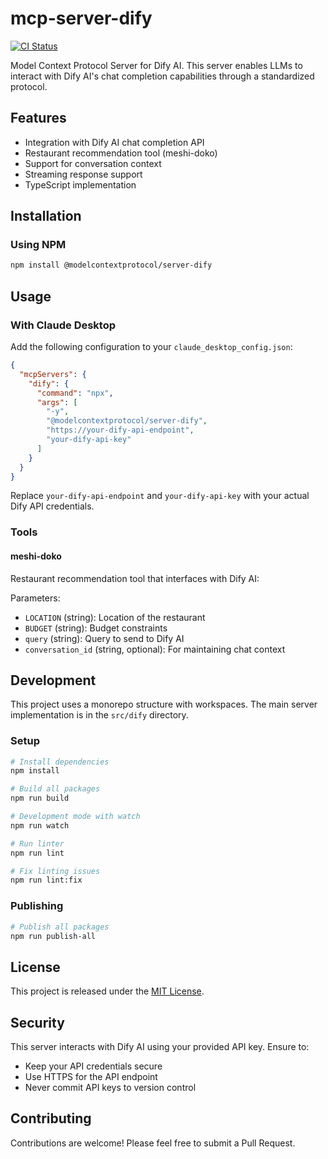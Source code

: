 # mcp-server-dify
[![CI Status](https://github.com/yuru-sha/mcp-server-dify/actions/workflows/ci.yml/badge.svg)](https://github.com/yuru-sha/mcp-server-dify/actions)

Model Context Protocol Server for Dify AI. This server enables LLMs to interact with Dify AI's chat completion capabilities through a standardized protocol.

## Features

- Integration with Dify AI chat completion API
- Restaurant recommendation tool (meshi-doko)
- Support for conversation context
- Streaming response support
- TypeScript implementation

## Installation

### Using NPM

```bash
npm install @modelcontextprotocol/server-dify
```

## Usage

### With Claude Desktop

Add the following configuration to your `claude_desktop_config.json`:

```json
{
  "mcpServers": {
    "dify": {
      "command": "npx",
      "args": [
        "-y",
        "@modelcontextprotocol/server-dify",
        "https://your-dify-api-endpoint",
        "your-dify-api-key"
      ]
    }
  }
}
```

Replace `your-dify-api-endpoint` and `your-dify-api-key` with your actual Dify API credentials.

### Tools

#### meshi-doko

Restaurant recommendation tool that interfaces with Dify AI:

Parameters:
- `LOCATION` (string): Location of the restaurant
- `BUDGET` (string): Budget constraints
- `query` (string): Query to send to Dify AI
- `conversation_id` (string, optional): For maintaining chat context

## Development

This project uses a monorepo structure with workspaces. The main server implementation is in the `src/dify` directory.

### Setup

```bash
# Install dependencies
npm install

# Build all packages
npm run build

# Development mode with watch
npm run watch

# Run linter
npm run lint

# Fix linting issues
npm run lint:fix
```

### Publishing

```bash
# Publish all packages
npm run publish-all
```

## License

This project is released under the [MIT License](LICENSE).

## Security

This server interacts with Dify AI using your provided API key. Ensure to:
- Keep your API credentials secure
- Use HTTPS for the API endpoint
- Never commit API keys to version control

## Contributing

Contributions are welcome! Please feel free to submit a Pull Request.

